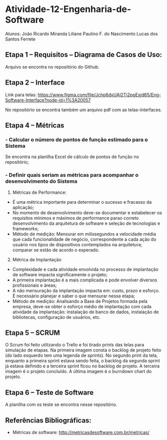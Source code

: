 # Atividade-12-Engenharia-de-Software


Alunos:
João Ricardo Miranda
Liliane Paulino F. do Nascimento
Lucas dos Santos Ferrete


## Etapa 1 – Requisitos – Diagrama de Casos de Uso:
  Arquivo se encontra no repositório do Github.

## Etapa 2 – Interface
  Link para telas: <https://www.figma.com/file/Jchp6dxUAI2Ti2ppExjd65/Eng-Software-Interface?node-id=1%3A20057>
  
  No repositório se encontra também um arquivo pdf com as telas-interfaces.

## Etapa 4 – Métricas
### - Calcular o número de pontos de função estimado para o Sistema

Se encontra na planilha Excel de cálculo de pontos de função no repositório;


### - Definir quais seriam as métricas para acompanhar o desenvolvimento do Sistema
1. Métricas de Performance:
* É uma métrica importante para determinar o sucesso e fracasso da aplicação;
* No momento de desenvolvimento deve-se documentar e estabelecer os requisitos mínimos e máximos de performance parao correto desenvolvimento da arquitetura de software e seleção de tecnologias e frameworks;
* Método de medição: Mensurar em milissegundos a velocidade média que cada funcionalidade de negócio, correspondente a cada ação do usuário nos tipos de dispositivos contemplados na arquitetura; comparar se estão de acordo o esperado.

2. Métrica de Implantação
* Complexidade e cada atividade envolvida no processo de implantação de software impacta significamente o projeto;
* A primeira implantação é a mais complicada e pode envolver diversos profissionais e áreas;
* A não mensuração da implantação impacta em: custo, prazo e esforço. É necessário planejar e saber o que mensurar nessa etapa;
* Método de medição: Analisando a Base de Projetos formada pela empresa, deve-se obter o esforço médio de implantação com cada atividade da implantação: instalação de banco de dados, instalação de bibliotecas, configuração de usuários, etc.

## Etapa 5 – SCRUM

O Scrum foi feito utilizando o Trello e foi tirado prints das telas para simulação de etapas. Na primeira imagem consta o backlog de projeto feito (do lado esquerdo tem uma legenda de sprints). No segundo print da tela, enquanto a primeira sprint estava sendo feita, o backlog da segunda sprint já estava definido e a terceira sprint ficou no backlog de projeto. A terceira imagem é o projeto concluído. A última imagem é o burndown chart do projeto.  


## Etapa 6 – Teste de Software

A planilha com os teste se encontra nesse repositório.


## Referências Bibliográficas:
* Métricas de software: <http://metricasdesoftware.com.br/metricas/>
